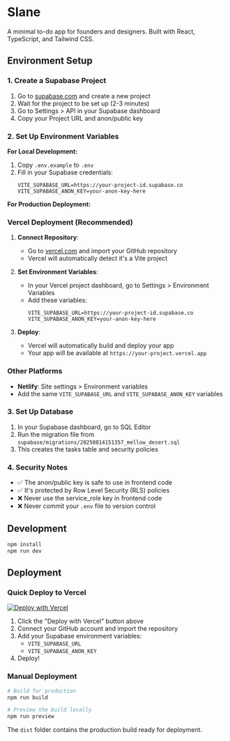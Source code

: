# Slane

A minimal to-do app for founders and designers. Built with React, TypeScript, and Tailwind CSS.

## Environment Setup

### 1. Create a Supabase Project

1. Go to [supabase.com](https://supabase.com) and create a new project
2. Wait for the project to be set up (2-3 minutes)
3. Go to Settings > API in your Supabase dashboard
4. Copy your Project URL and anon/public key

### 2. Set Up Environment Variables

**For Local Development:**

1. Copy `.env.example` to `.env`
2. Fill in your Supabase credentials:
   ```
   VITE_SUPABASE_URL=https://your-project-id.supabase.co
   VITE_SUPABASE_ANON_KEY=your-anon-key-here
   ```

**For Production Deployment:**

### Vercel Deployment (Recommended)

1. **Connect Repository**: 
   - Go to [vercel.com](https://vercel.com) and import your GitHub repository
   - Vercel will automatically detect it's a Vite project

2. **Set Environment Variables**:
   - In your Vercel project dashboard, go to Settings > Environment Variables
   - Add these variables:
     ```
     VITE_SUPABASE_URL=https://your-project-id.supabase.co
     VITE_SUPABASE_ANON_KEY=your-anon-key-here
     ```

3. **Deploy**: 
   - Vercel will automatically build and deploy your app
   - Your app will be available at `https://your-project.vercel.app`

### Other Platforms

- **Netlify**: Site settings > Environment variables
- Add the same `VITE_SUPABASE_URL` and `VITE_SUPABASE_ANON_KEY` variables

### 3. Set Up Database

1. In your Supabase dashboard, go to SQL Editor
2. Run the migration file from `supabase/migrations/20250814151357_mellow_desert.sql`
3. This creates the tasks table and security policies

### 4. Security Notes

- ✅ The anon/public key is safe to use in frontend code
- ✅ It's protected by Row Level Security (RLS) policies
- ❌ Never use the service_role key in frontend code
- ❌ Never commit your `.env` file to version control

## Development

```bash
npm install
npm run dev
```

## Deployment

### Quick Deploy to Vercel

[![Deploy with Vercel](https://vercel.com/button)](https://vercel.com/new/clone?repository-url=https://github.com/iamakchavan/slane)

1. Click the "Deploy with Vercel" button above
2. Connect your GitHub account and import the repository
3. Add your Supabase environment variables:
   - `VITE_SUPABASE_URL`
   - `VITE_SUPABASE_ANON_KEY`
4. Deploy!

### Manual Deployment

```bash
# Build for production
npm run build

# Preview the build locally
npm run preview
```

The `dist` folder contains the production build ready for deployment.